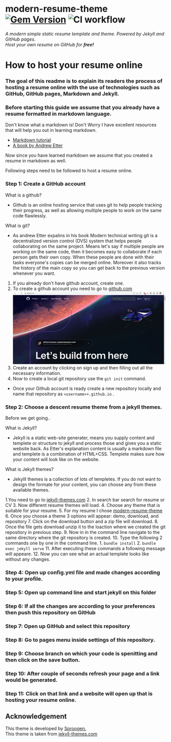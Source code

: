 # modern-resume-theme [![Gem Version](https://badge.fury.io/rb/modern-resume-theme.svg)](https://badge.fury.io/rb/modern-resume-theme) ![CI workflow](https://github.com/sproogen/modern-resume-theme/workflows/CI%20workflow/badge.svg?branch=master)

*A modern simple static resume template and theme. Powered by Jekyll and GitHub pages.*  
*Host your own resume on GitHub for **free!***
# How to host your resume online

### The goal of this readme is to explain its readers the process of hosting a resume online with the use of technologies such as GitHub, GitHub pages, Markdown and Jekyll.

### Before starting this guide we assume that you already have a resume formatted in markdown language.

Don't know what a markdown is! Don't Worry I have excellent resources that will help you out in learning markdown. 
- [Markdown tutorial](https://www.markdowntutorial.com/)
- [A book by Andrew Etter](https://read.amazon.com/?asin=B01A2QL9SS&ref_=kwl_kr_iv_rec_1&language=en-US)


Now since you have learned markdown we assume that you created a resume in markdown as well.  


Following steps need to be followed to host a resume online.

### Step 1: Create a GitHub account

What is a github?
 - Github is an online hosting service that uses git to help people   tracking their progress, as well as allowing multiple people to work on the same code flawlessly. 

What is git?
- As andrew Etter expalins in his book Modern technical writing git is a decentralized version control (DVS) system that helps people collaborating on the same project. Means let's say if multiple people are working on the same code, then it becomes easy to collaborate if each person gets their own copy. When these people are done with their tasks everyone's copies can be merged online. Moreover it also tracks the history of the main copy so you can get back to the previous version whenever you want.



1. If you already don't have github account, create one.
2. To create a github account you need to go to [github.com](https://github.com)
![Github signup page](https://github.com/09Deep/09Deep.github.io/blob/main/images/Github%20signup.png)
4. Create an account by clicking on sign up and then filling out all the necessary information.
5. Now to create a local git repository use the `git init` command.
 

- Once your Github account is ready create a new repository locally and name that repository as `<username>+.github.io` .



### Step 2: Choose a descent resume theme from a jekyll themes.

Before we get going..

What is Jekyll?
- Jekyll is a static web-site generater, means you supply content and templete or structure to jekyll and process those and gives you a static website back. As Etter's explanation content is usually a markdown file and templete is a combination of HTML+CSS. Templete makes sure how your content will look like on the website. 

What is Jekyll themes?
- Jekylll themes is a collection of lots of templetes. If you do not want to design the formate for your content, you can choose any from these available themes.     

1.You need to go to [jekyll-themes.com](https://jekyll-themes.com)
2. In search bar search for resume or CV
3. Now different resume themes will load.
4. Choose any theme that is suitable for your resume.
5. For my resume I chose [modern-resume-theme](https://jekyll-themes.com/modern-resume/)
6. Once you choose a theme 3 options will appear: demo, download, and repository 
7. Click on the download button and a zip file will download.
8. Once the file gets download unzip it to the loaction where we created the git repository in previous step. 
9. Now in in the command line navigate to the same directory where the  git repository is created. 
10. Type the following 2 commands one by one in the command line.
    1. `bundle install`
    2. `bundle exec jekyll serve`
11. After executing these commands a following message will appeare.
12. Now you can see what an actual templete looks like without any changes.

### Step 4: Open up config.yml file and made changes according to your profile.

### Step 5: Open up command line and start jekyll on this folder

### Step 6: If all the changes are according to your preferences then push this repository on GitHub

### Step 7: Open up GitHub and select this repository

### Step 8: Go to pages menu inside settings of this repository.

### Step 9: Choose branch on which your code is spenitting and then click on the save button.

### Step 10: After couple of seconds refresh your page and a link would be generated.

### Step 11: Click on that link and a website will open up that is hosting your resume online.

## Acknowledgement

This theme is developed by [Sproogen.](https://github.com/sproogen/)  
This theme is taken from [jekyll-themes.com](https://jekyll-themes.com/modern-resume/)
